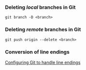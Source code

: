 ### Deleting _local_ branches in Git

```
git branch -D <branch>
```

### Deleting _remote_ branches in Git
```
git push origin --delete <branch>
```

### Conversion of line endings
[Configuring Git to handle line endings](https://docs.github.com/en/get-started/getting-started-with-git/configuring-git-to-handle-line-endings)
